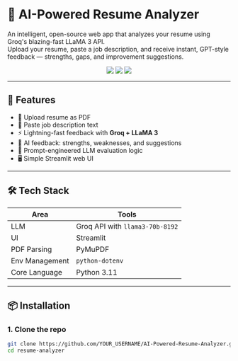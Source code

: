 # 🧠 AI-Powered Resume Analyzer

An intelligent, open-source web app that analyzes your resume using Groq's blazing-fast LLaMA 3 API.  
Upload your resume, paste a job description, and receive instant, GPT-style feedback — strengths, gaps, and improvement suggestions.

<p align="center">
  <img src="https://img.shields.io/badge/built_with-Streamlit-orange?style=flat-square"/>
  <img src="https://img.shields.io/badge/LLM-Groq%20LLaMA3-blueviolet?style=flat-square"/>
  <img src="https://img.shields.io/badge/PDF-Resume%20Parser-green?style=flat-square"/>
</p>

---

## 🚀 Features

- 📄 Upload resume as PDF
- 📝 Paste job description text
- ⚡ Lightning-fast feedback with **Groq + LLaMA 3**
- 💬 AI feedback: strengths, weaknesses, and suggestions
- 🧠 Prompt-engineered LLM evaluation logic
- 🖥️ Simple Streamlit web UI

---

## 🛠️ Tech Stack

| Area | Tools |
|------|-------|
| LLM | Groq API with `llama3-70b-8192` |
| UI  | Streamlit |
| PDF Parsing | PyMuPDF |
| Env Management | `python-dotenv` |
| Core Language | Python 3.11 |

---

## 📦 Installation

### 1. Clone the repo
```bash
git clone https://github.com/YOUR_USERNAME/AI-Powered-Resume-Analyzer.git
cd resume-analyzer
